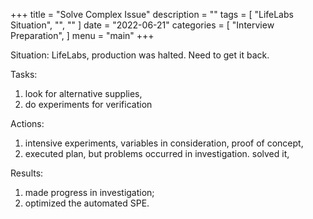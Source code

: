 +++
title = "Solve Complex Issue"
description = ""
tags = [
    "LifeLabs Situation",
    "",
    ""
]
date = "2022-06-21"
categories = [
    "Interview Preparation",
]
menu = "main"
+++

Situation: LifeLabs, production was halted.  Need to get it back.  

Tasks:  
1) look for alternative supplies,   
2) do experiments for verification  

Actions:  
1) intensive experiments, variables in consideration, proof of concept,  
2) executed plan, but problems occurred in investigation. solved it,  

Results:   
1) made progress in investigation;   
2) optimized the automated SPE.